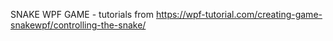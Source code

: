 SNAKE WPF GAME - tutorials from https://wpf-tutorial.com/creating-game-snakewpf/controlling-the-snake/
